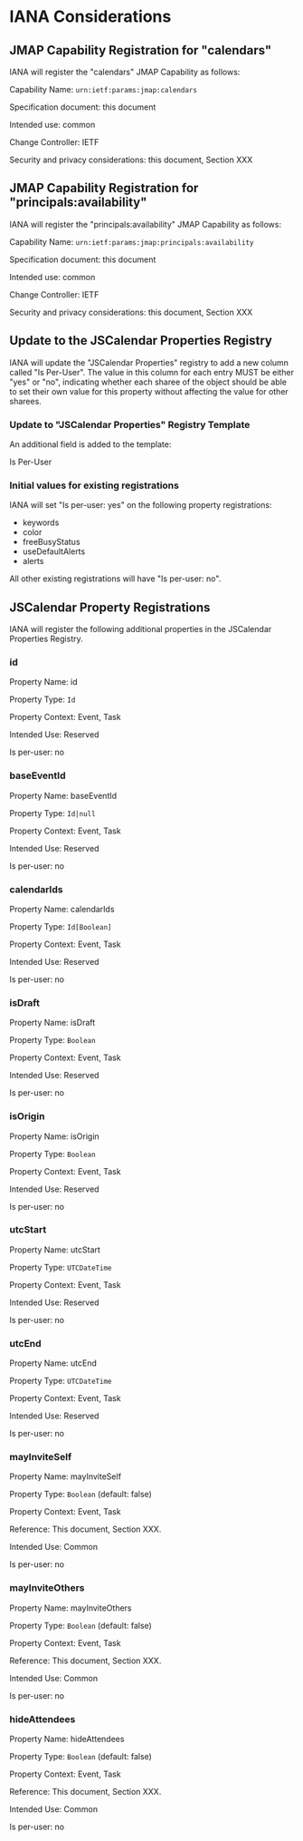 # IANA Considerations

## JMAP Capability Registration for "calendars"

IANA will register the "calendars" JMAP Capability as follows:

Capability Name: `urn:ietf:params:jmap:calendars`

Specification document: this document

Intended use: common

Change Controller: IETF

Security and privacy considerations: this document, Section XXX


## JMAP Capability Registration for "principals:availability"

IANA will register the "principals:availability" JMAP Capability as follows:

Capability Name: `urn:ietf:params:jmap:principals:availability`

Specification document: this document

Intended use: common

Change Controller: IETF

Security and privacy considerations: this document, Section XXX


## Update to the JSCalendar Properties Registry

IANA will update the "JSCalendar Properties" registry to add a new column called "Is Per-User". The value in this column for each entry MUST be either "yes" or "no", indicating whether each sharee of the object should be able to set their own value for this property without affecting the value for other sharees.

### Update to "JSCalendar Properties" Registry Template

An additional field is added to the template:

Is Per-User

### Initial values for existing registrations

IANA will set "Is per-user: yes" on the following property registrations:

- keywords
- color
- freeBusyStatus
- useDefaultAlerts
- alerts

All other existing registrations will have "Is per-user: no".


## JSCalendar Property Registrations

IANA will register the following additional properties in the JSCalendar Properties Registry.

### id

Property Name: id

Property Type: `Id`

Property Context: Event, Task

Intended Use: Reserved

Is per-user: no

### baseEventId

Property Name: baseEventId

Property Type: `Id|null`

Property Context: Event, Task

Intended Use: Reserved

Is per-user: no

### calendarIds

Property Name: calendarIds

Property Type: `Id[Boolean]`

Property Context: Event, Task

Intended Use: Reserved

Is per-user: no

### isDraft

Property Name: isDraft

Property Type: `Boolean`

Property Context: Event, Task

Intended Use: Reserved

Is per-user: no

### isOrigin

Property Name: isOrigin

Property Type: `Boolean`

Property Context: Event, Task

Intended Use: Reserved

Is per-user: no

### utcStart

Property Name: utcStart

Property Type: `UTCDateTime`

Property Context: Event, Task

Intended Use: Reserved

Is per-user: no

### utcEnd

Property Name: utcEnd

Property Type: `UTCDateTime`

Property Context: Event, Task

Intended Use: Reserved

Is per-user: no

### mayInviteSelf

Property Name: mayInviteSelf

Property Type: `Boolean` (default: false)

Property Context: Event, Task

Reference: This document, Section XXX.

Intended Use: Common

Is per-user: no

### mayInviteOthers

Property Name: mayInviteOthers

Property Type: `Boolean` (default: false)

Property Context: Event, Task

Reference: This document, Section XXX.

Intended Use: Common

Is per-user: no

### hideAttendees

Property Name: hideAttendees

Property Type: `Boolean` (default: false)

Property Context: Event, Task

Reference: This document, Section XXX.

Intended Use: Common

Is per-user: no
